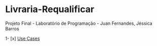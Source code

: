 # Livraria-Requalificar
Projeto Final - Laboratório de Programação - Juan Fernandes, Jéssica Barros



1- [x] [Use Cases](https://github.com/JuanFernandes99/Livraria-Requalificar/blob/main/UseCases.md)
